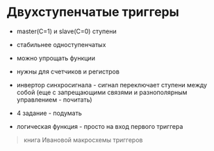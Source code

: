 # Двухступенчатые триггеры

- master(С=1) и slave(С=0) ступени

- стабильнее одноступенчатых

- можно упрощать функции

- нужны для счетчиков и регистров

- инвертор синхросигнала - сигнал переключает ступени между собой (еще с запрещающими связями и разнополярным управлением - почитать)

- 4 задание - подумать

- логическая функция - просто на вход первого триггера

> книга Ивановой
> макросхемы триггеров

